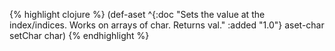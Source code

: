 {% highlight clojure %}
(def-aset
  ^{:doc "Sets the value at the index/indices. Works on arrays of char. Returns val."
    :added "1.0"}
  aset-char setChar char)
{% endhighlight %}
